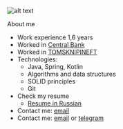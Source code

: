 ![alt text](D:\aboutme\img\9817057_0.webp)

About me
- Work experience 1,6 years
- Worked in [Central Bank](https://www.cbr.ru/)
- Worked in [TOMSKNIPINEFT](https://www.tomskneft.ru/)
- Technologies:
    - Java, Spring, Kotlin
    - Algorithms and data structures
    - SOLID principles
    - Git 
- Check my resume
    - [Resume in Russian](https://docs.google.com/document/d/1_SJ9qAjOF-7h-UHuPAjK6kRAputLPGT3j6cMuGcNjuQ/edit#)
- Contact me: [email](mailto:porodnov.b@mail.ru)
- Contact me: [email](mailto:porodnov.b@mail.ru) or [telegram](https://t.me/porodnovboris)
